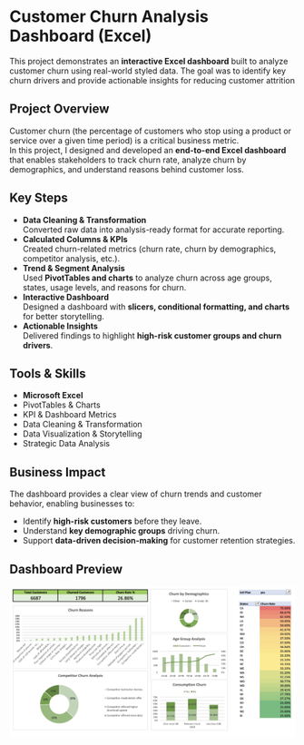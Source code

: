 # Customer Churn Analysis Dashboard (Excel)

This project demonstrates an **interactive Excel dashboard** built to analyze customer churn using real-world styled data. The goal was to identify key churn drivers and provide actionable insights for reducing customer attrition

## Project Overview
Customer churn (the percentage of customers who stop using a product or service over a given time period) is a critical business metric.  
In this project, I designed and developed an **end-to-end Excel dashboard** that enables stakeholders to track churn rate, analyze churn by demographics, and understand reasons behind customer loss.

## Key Steps
- **Data Cleaning & Transformation**  
  Converted raw data into analysis-ready format for accurate reporting.  
- **Calculated Columns & KPIs**  
  Created churn-related metrics (churn rate, churn by demographics, competitor analysis, etc.).  
- **Trend & Segment Analysis**  
  Used **PivotTables and charts** to analyze churn across age groups, states, usage levels, and reasons for churn.  
- **Interactive Dashboard**  
  Designed a dashboard with **slicers, conditional formatting, and charts** for better storytelling.  
- **Actionable Insights**  
  Delivered findings to highlight **high-risk customer groups and churn drivers**.
  
## Tools & Skills
- **Microsoft Excel**  
- PivotTables & Charts  
- KPI & Dashboard Metrics  
- Data Cleaning & Transformation  
- Data Visualization & Storytelling  
- Strategic Data Analysis  

## Business Impact
The dashboard provides a clear view of churn trends and customer behavior, enabling businesses to:
- Identify **high-risk customers** before they leave.  
- Understand **key demographic groups** driving churn.  
- Support **data-driven decision-making** for customer retention strategies.  

## Dashboard Preview
![Customer Churn Dashboard](Excel_Final.jpeg)
